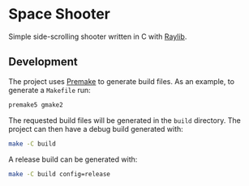 # Space Shooter

Simple side-scrolling shooter written in C with [Raylib](https://raylib.com).

## Development

The project uses [Premake](https://premake.github.io) to generate build files. As an example, to generate a `Makefile` run:

```sh
premake5 gmake2
```

The requested build files will be generated in the `build` directory. The project can then have a debug build generated with:

```sh
make -C build
```

A release build can be generated with:

```sh
make -C build config=release
```
